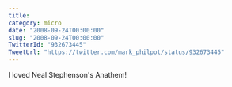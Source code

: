 ```yaml
---
title: 
category: micro
date: "2008-09-24T00:00:00"
slug: "2008-09-24T00:00:00"
TwitterId: "932673445"
TweetUrl: "https://twitter.com/mark_philpot/status/932673445"
---
```


I loved Neal Stephenson's Anathem!
